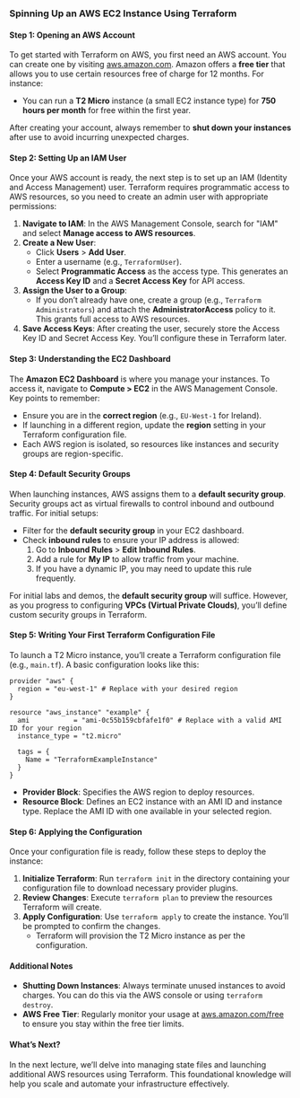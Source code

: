 ### Spinning Up an AWS EC2 Instance Using Terraform

#### Step 1: Opening an AWS Account
To get started with Terraform on AWS, you first need an AWS account. You can create one by visiting [aws.amazon.com](https://aws.amazon.com). Amazon offers a **free tier** that allows you to use certain resources free of charge for 12 months. For instance:
- You can run a **T2 Micro** instance (a small EC2 instance type) for **750 hours per month** for free within the first year.

After creating your account, always remember to **shut down your instances** after use to avoid incurring unexpected charges.

#### Step 2: Setting Up an IAM User
Once your AWS account is ready, the next step is to set up an IAM (Identity and Access Management) user. Terraform requires programmatic access to AWS resources, so you need to create an admin user with appropriate permissions:

1. **Navigate to IAM**: In the AWS Management Console, search for "IAM" and select **Manage access to AWS resources**.
2. **Create a New User**:
   - Click **Users** > **Add User**.
   - Enter a username (e.g., `TerraformUser`).
   - Select **Programmatic Access** as the access type. This generates an **Access Key ID** and a **Secret Access Key** for API access.
3. **Assign the User to a Group**:
   - If you don’t already have one, create a group (e.g., `Terraform Administrators`) and attach the **AdministratorAccess** policy to it. This grants full access to AWS resources.
4. **Save Access Keys**: After creating the user, securely store the Access Key ID and Secret Access Key. You’ll configure these in Terraform later.

#### Step 3: Understanding the EC2 Dashboard
The **Amazon EC2 Dashboard** is where you manage your instances. To access it, navigate to **Compute > EC2** in the AWS Management Console. Key points to remember:
- Ensure you are in the **correct region** (e.g., `EU-West-1` for Ireland).
- If launching in a different region, update the **region** setting in your Terraform configuration file.
- Each AWS region is isolated, so resources like instances and security groups are region-specific.

#### Step 4: Default Security Groups
When launching instances, AWS assigns them to a **default security group**. Security groups act as virtual firewalls to control inbound and outbound traffic. For initial setups:
- Filter for the **default security group** in your EC2 dashboard.
- Check **inbound rules** to ensure your IP address is allowed:
  1. Go to **Inbound Rules** > **Edit Inbound Rules**.
  2. Add a rule for **My IP** to allow traffic from your machine.
  3. If you have a dynamic IP, you may need to update this rule frequently.

For initial labs and demos, the **default security group** will suffice. However, as you progress to configuring **VPCs (Virtual Private Clouds)**, you’ll define custom security groups in Terraform.

#### Step 5: Writing Your First Terraform Configuration File
To launch a T2 Micro instance, you’ll create a Terraform configuration file (e.g., `main.tf`). A basic configuration looks like this:

```hcl
provider "aws" {
  region = "eu-west-1" # Replace with your desired region
}

resource "aws_instance" "example" {
  ami           = "ami-0c55b159cbfafe1f0" # Replace with a valid AMI ID for your region
  instance_type = "t2.micro"

  tags = {
    Name = "TerraformExampleInstance"
  }
}
```

- **Provider Block**: Specifies the AWS region to deploy resources.
- **Resource Block**: Defines an EC2 instance with an AMI ID and instance type. Replace the AMI ID with one available in your selected region.

#### Step 6: Applying the Configuration
Once your configuration file is ready, follow these steps to deploy the instance:
1. **Initialize Terraform**: Run `terraform init` in the directory containing your configuration file to download necessary provider plugins.
2. **Review Changes**: Execute `terraform plan` to preview the resources Terraform will create.
3. **Apply Configuration**: Use `terraform apply` to create the instance. You’ll be prompted to confirm the changes.
   - Terraform will provision the T2 Micro instance as per the configuration.

#### Additional Notes
- **Shutting Down Instances**: Always terminate unused instances to avoid charges. You can do this via the AWS console or using `terraform destroy`.
- **AWS Free Tier**: Regularly monitor your usage at [aws.amazon.com/free](https://aws.amazon.com/free) to ensure you stay within the free tier limits.

#### What’s Next?
In the next lecture, we’ll delve into managing state files and launching additional AWS resources using Terraform. This foundational knowledge will help you scale and automate your infrastructure effectively.

